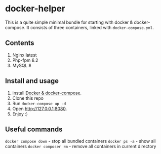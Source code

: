 # docker-helper

This is a quite simple minimal bundle for starting with docker & docker-compose. 
It consists of three containers, linked with `docker-compose.yml`.

## Contents
1. Nginx latest
1. Php-fpm 8.2
1. MySQL 8

## Install and usage
1. install [Docker & docker-compose](https://docs.docker.com/get-docker/).
1. Clone this repo
1. Run `docker-compose up -d`
1. Open http://127.0.0.1:8080.
1. Enjoy :)

## Useful commands
`docker compose down` - stop all bundled containers
`docker ps -a` - show all containers
`docker composer rm` - remove all containers in current directory
